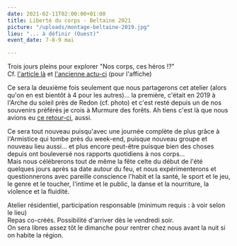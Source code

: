 ```yaml
---
date: 2021-02-11T02:00:00+01:00
title: Liberté du corps - Beltaine 2021
picture: "/uploads/montage-beltaine-2019.jpg"
lieu: "... à définir (Ouest)"
event_date: 7-8-9 mai

---
```

Trois jours pleins pour explorer "Nos corps, ces héros !?"  
Cf. [l'article là](https://www.murmuredesforets.fr/article/nos-corps-des-heros/) et [l'ancienne actu-ci](https://www.murmuredesforets.fr/actualite/beltaine-et-solstice-de-confines/) (pour l'affiche)

Ce sera la deuxième fois seulement que nous partagerons cet atelier (alors qu'on en est bientôt à 4 pour les autres)... la première, c'était en 2019 à l'Arche du soleil près de Redon (cf. photo) et c'est resté depuis un de nos souvenirs préférés je crois à Murmure des forêts. Ah tiens c'est là que nous avions eu [ce retour-ci]( "https://www.murmuredesforets.fr/article/histoire-de-l-esprit-d-un-murmure-des-forets/"), aussi.

Ce sera tout nouveau puisqu'avec une journée complète de plus grâce à l'Armistice qui tombe près du week-end, puisque nouveau groupe et nouveau lieu aussi... et plus encore peut-être puisque bien des choses depuis ont bouleversé nos rapports quotidiens à nos corps...   
Mais nous célébrerons tout de même la fête celte du début de l'été quelques jours après sa date autour du feu, et nous expérimenterons et questionnerons avec pareille conscience l'habit et la santé, le sport et le jeu, le genre et le toucher, l'intime et le public, la danse et la nourriture, la violence et la fluidité.

Atelier résidentiel, participation responsable (minimum requis : à voir selon le lieu)   
 Repas co-créés. Possibilité d'arriver dès le vendredi soir.   
 On sera libres assez tôt le dimanche pour rentrer chez nous avant la nuit si on habite la région.